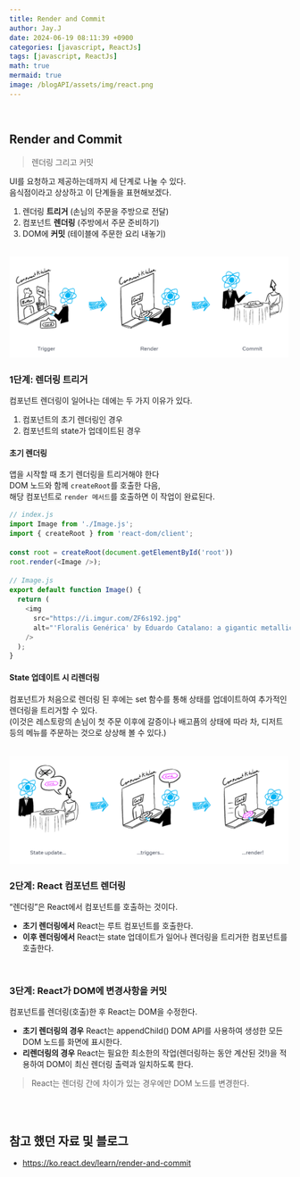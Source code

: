```yaml
---
title: Render and Commit
author: Jay.J
date: 2024-06-19 08:11:39 +0900
categories: [javascript, ReactJs]
tags: [javascript, ReactJs]
math: true
mermaid: true
image: /blogAPI/assets/img/react.png
---
```


<br>

## Render and Commit
> 렌더링 그리고 커밋

 UI를 요청하고 제공하는데까지 세 단계로 나눌 수 있다.<br>
 음식점이라고 상상하고 이 단계들을 표현해보겠다.

1. 렌더링 <b>트리거</b> (손님의 주문을 주방으로 전달)
2. 컴포넌트 <b>렌더링</b> (주방에서 주문 준비하기)
3. DOM에 <b>커밋</b> (테이블에 주문한 요리 내놓기)

<br>

<img src="/assets/img/react/i_rerender.png" alt="" style="max-width:500px">

<br>

### 1단계: 렌더링 트리거
컴포넌트 렌더링이 일어나는 데에는 두 가지 이유가 있다.

1. 컴포넌트의 초기 렌더링인 경우
2. 컴포넌트의 state가 업데이트된 경우

#### 초기 렌더링

앱을 시작할 때 초기 렌더링을 트리거해야 한다<br>
DOM 노드와 함께 ```createRoot```를 호출한 다음,<br>
해당 컴포넌트로 ```render 메서드```를 호출하면 이 작업이 완료된다.

```js
// index.js
import Image from './Image.js';
import { createRoot } from 'react-dom/client';

const root = createRoot(document.getElementById('root'))
root.render(<Image />);

// Image.js
export default function Image() {
  return (
    <img
      src="https://i.imgur.com/ZF6s192.jpg"
      alt="'Floralis Genérica' by Eduardo Catalano: a gigantic metallic flower sculpture with reflective petals"
    />
  );
}
```

#### State 업데이트 시 리렌더링
컴포넌트가 처음으로 렌더링 된 후에는 set 함수를 통해 상태를 업데이트하여 추가적인 렌더링을 트리거할 수 있다.<br>
(이것은 레스토랑의 손님이 첫 주문 이후에 갈증이나 배고픔의 상태에 따라 차, 디저트 등의 메뉴를 주문하는 것으로 상상해 볼 수 있다.)

<br>

<img src="/assets/img/react/i_rerender2.png" alt="" style="max-width:500px">

<br>

### 2단계: React 컴포넌트 렌더링
“렌더링”은 React에서 컴포넌트를 호출하는 것이다.
- <b>초기 렌더링에서</b> React는 루트 컴포넌트를 호출한다.
- <b>이후 렌더링에서</b> React는 state 업데이트가 일어나 렌더링을 트리거한 컴포넌트를 호출한다.

<br>

### 3단계: React가 DOM에 변경사항을 커밋
컴포넌트를 렌더링(호출)한 후 React는 DOM을 수정한다.
- <b>초기 렌더링의 경우</b> React는 appendChild() DOM API를 사용하여 생성한 모든 DOM 노드를 화면에 표시한다.
- <b>리렌더링의 경우</b> React는 필요한 최소한의 작업(렌더링하는 동안 계산된 것!)을 적용하여 DOM이 최신 렌더링 출력과 일치하도록 한다.

> React는 렌더링 간에 차이가 있는 경우에만 DOM 노드를 변경한다.



<br>
<br>

## 참고 했던 자료 및 블로그  
 - <a href="https://ko.react.dev/learn/render-and-commit" target="_blank">https://ko.react.dev/learn/render-and-commit</a>
 
